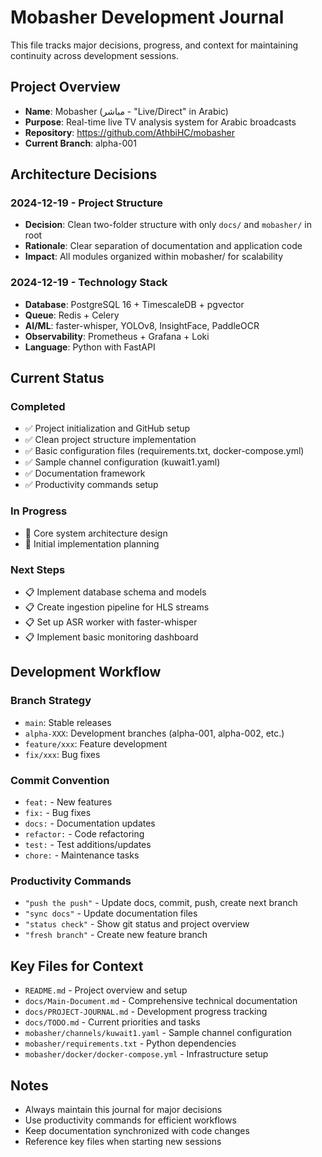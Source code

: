 # Mobasher Development Journal

This file tracks major decisions, progress, and context for maintaining continuity across development sessions.

## Project Overview
- **Name**: Mobasher (مباشر - "Live/Direct" in Arabic)
- **Purpose**: Real-time live TV analysis system for Arabic broadcasts
- **Repository**: https://github.com/AthbiHC/mobasher
- **Current Branch**: alpha-001

## Architecture Decisions

### 2024-12-19 - Project Structure
- **Decision**: Clean two-folder structure with only `docs/` and `mobasher/` in root
- **Rationale**: Clear separation of documentation and application code
- **Impact**: All modules organized within mobasher/ for scalability

### 2024-12-19 - Technology Stack
- **Database**: PostgreSQL 16 + TimescaleDB + pgvector
- **Queue**: Redis + Celery
- **AI/ML**: faster-whisper, YOLOv8, InsightFace, PaddleOCR
- **Observability**: Prometheus + Grafana + Loki
- **Language**: Python with FastAPI

## Current Status

### Completed
- ✅ Project initialization and GitHub setup
- ✅ Clean project structure implementation
- ✅ Basic configuration files (requirements.txt, docker-compose.yml)
- ✅ Sample channel configuration (kuwait1.yaml)
- ✅ Documentation framework
- ✅ Productivity commands setup

### In Progress
- 🔄 Core system architecture design
- 🔄 Initial implementation planning

### Next Steps
- 📋 Implement database schema and models
- 📋 Create ingestion pipeline for HLS streams
- 📋 Set up ASR worker with faster-whisper
- 📋 Implement basic monitoring dashboard

## Development Workflow

### Branch Strategy
- `main`: Stable releases
- `alpha-XXX`: Development branches (alpha-001, alpha-002, etc.)
- `feature/xxx`: Feature development
- `fix/xxx`: Bug fixes

### Commit Convention
- `feat:` - New features
- `fix:` - Bug fixes
- `docs:` - Documentation updates
- `refactor:` - Code refactoring
- `test:` - Test additions/updates
- `chore:` - Maintenance tasks

### Productivity Commands
- `"push the push"` - Update docs, commit, push, create next branch
- `"sync docs"` - Update documentation files
- `"status check"` - Show git status and project overview
- `"fresh branch"` - Create new feature branch

## Key Files for Context
- `README.md` - Project overview and setup
- `docs/Main-Document.md` - Comprehensive technical documentation
- `docs/PROJECT-JOURNAL.md` - Development progress tracking
- `docs/TODO.md` - Current priorities and tasks
- `mobasher/channels/kuwait1.yaml` - Sample channel configuration
- `mobasher/requirements.txt` - Python dependencies
- `mobasher/docker/docker-compose.yml` - Infrastructure setup

## Notes
- Always maintain this journal for major decisions
- Use productivity commands for efficient workflows
- Keep documentation synchronized with code changes
- Reference key files when starting new sessions
